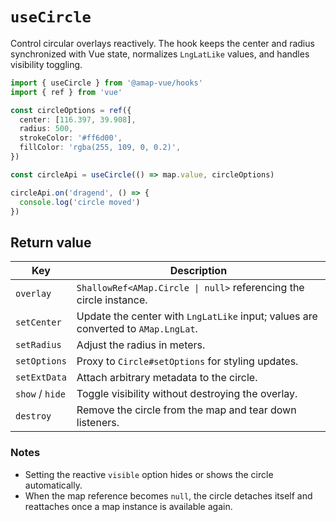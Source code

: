 # `useCircle`

Control circular overlays reactively. The hook keeps the center and radius synchronized with Vue state, normalizes `LngLatLike` values, and handles visibility toggling.

```ts
import { useCircle } from '@amap-vue/hooks'
import { ref } from 'vue'

const circleOptions = ref({
  center: [116.397, 39.908],
  radius: 500,
  strokeColor: '#ff6d00',
  fillColor: 'rgba(255, 109, 0, 0.2)',
})

const circleApi = useCircle(() => map.value, circleOptions)

circleApi.on('dragend', () => {
  console.log('circle moved')
})
```

## Return value

| Key | Description |
| --- | --- |
| `overlay` | `ShallowRef<AMap.Circle \| null>` referencing the circle instance. |
| `setCenter` | Update the center with `LngLatLike` input; values are converted to `AMap.LngLat`. |
| `setRadius` | Adjust the radius in meters. |
| `setOptions` | Proxy to `Circle#setOptions` for styling updates. |
| `setExtData` | Attach arbitrary metadata to the circle. |
| `show` / `hide` | Toggle visibility without destroying the overlay. |
| `destroy` | Remove the circle from the map and tear down listeners. |

### Notes

- Setting the reactive `visible` option hides or shows the circle automatically.
- When the map reference becomes `null`, the circle detaches itself and reattaches once a map instance is available again.
